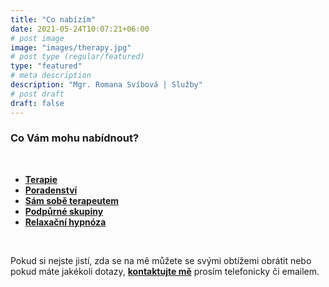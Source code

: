 ```yaml
---
title: "Co nabízím"
date: 2021-05-24T10:07:21+06:00
# post image
image: "images/therapy.jpg"
# post type (regular/featured)
type: "featured"
# meta description
description: "Mgr. Romana Svíbová | Služby"
# post draft
draft: false
---
```


### Co Vám mohu nabídnout?

<br>

- [**Terapie**](/terapie)
- [**Poradenství**](/poradenstvi)
- [**Sám sobě terapeutem**](/sam_sobe_terapeutem)
- [**Podpůrné skupiny**](/skupiny)
- [**Relaxační hypnóza**](/hypnoza)

<br>

Pokud si nejste jistí, zda se na mě můžete se svými obtížemi obrátit nebo pokud máte jakékoli dotazy, [**kontaktujte mě**](/contact) prosím telefonicky či emailem.
